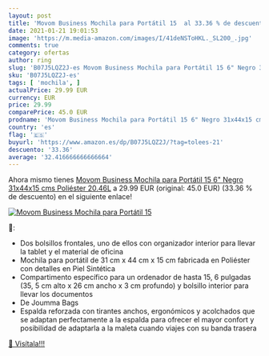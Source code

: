 ```yaml
---
layout: post
title: 'Movom Business Mochila para Portátil 15  al 33.36 % de descuento'
date: 2021-01-21 19:01:53
image: 'https://m.media-amazon.com/images/I/41deNSToHKL._SL200_.jpg'
comments: true
category: ofertas
author: ring
slug: 'B07J5LQZ2J-es Movom Business Mochila para Portátil 15 6" Negro 31x44x15...'
sku: 'B07J5LQZ2J-es'
tags: [ 'mochila', ]
actualPrice: 29.99 EUR
currency: EUR
price: 29.99
comparePrice: 45.0 EUR
prodname: 'Movom Business Mochila para Portátil 15 6" Negro 31x44x15 cms Poliéster 20.46L'
country: 'es'
flag: '🇪🇸'
buyurl: 'https://www.amazon.es/dp/B07J5LQZ2J/?tag=tolees-21'
descuento: '33.36'
average: '32.416666666666664'
---
```


Ahora mismo tienes [Movom Business Mochila para Portátil 15 6" Negro 31x44x15 cms Poliéster 20.46L](https://www.amazon.es/dp/B07J5LQZ2J/?tag=tolees-21) a 29.99 EUR (original: 45.0 EUR) (33.36 %  de descuento) en el siguiente enlace!

[![Movom Business Mochila para Portátil 15 ](https://m.media-amazon.com/images/I/41deNSToHKL._SL200_.jpg)](https://www.amazon.es/dp/B07J5LQZ2J/?tag=tolees-21)

🔎:

- Dos bolsillos frontales, uno de ellos con organizador interior para llevar la tablet y el material de oficina
- Mochila para portátil de 31 cm x 44 cm x 15 cm fabricada en Poliéster con detalles en Piel Sintética
- Compartimento específico para un ordenador de hasta 15, 6 pulgadas (35, 5 cm alto x 26 cm ancho x 3 cm profundo) y bolsillo interior para llevar los documentos
- De Joumma Bags
- Espalda reforzada con tirantes anchos, ergonómicos y acolchados que se adaptan perfectamente a la espalda para ofrecer el mayor confort y posibilidad de adaptarla a la maleta cuando viajes con su banda trasera

[🛒 Visítala!!!](https://www.amazon.es/dp/B07J5LQZ2J/?tag=tolees-21)
